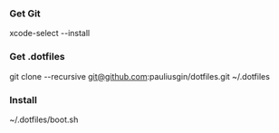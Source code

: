 ### Get Git
xcode-select --install

### Get .dotfiles
git clone --recursive git@github.com:pauliusgin/dotfiles.git ~/.dotfiles

### Install
~/.dotfiles/boot.sh